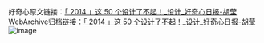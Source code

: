 好奇心原文链接：[「 2014 」这 50 个设计了不起！_设计_好奇心日报-胡莹](https://www.qdaily.com/articles/4867.html)
WebArchive归档链接：[「 2014 」这 50 个设计了不起！_设计_好奇心日报-胡莹](http://web.archive.org/web/20160629224335/http://www.qdaily.com/articles/4867.html)
![image](http://ww3.sinaimg.cn/large/007d5XDply1g3wc9n10hmj30cacmdkjm)